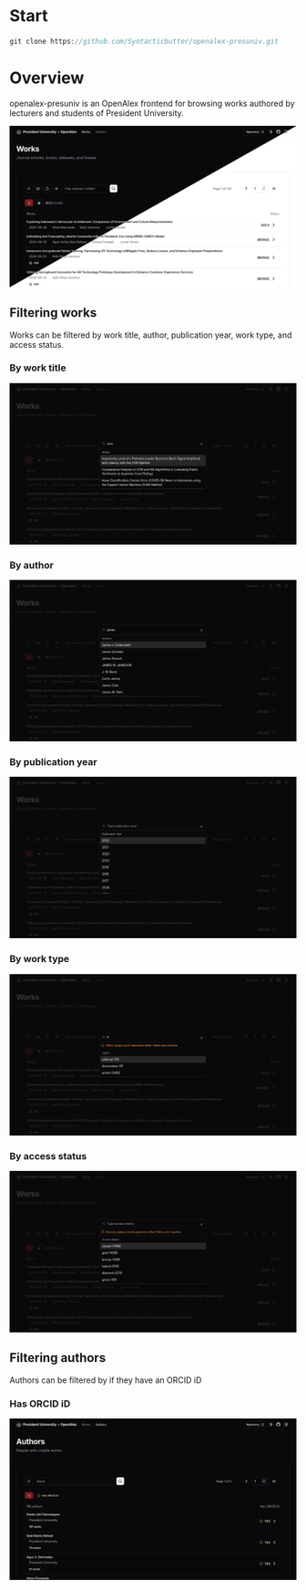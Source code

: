 # Start
```js
git clone https://github.com/Syntacticbutter/openalex-presuniv.git
```

# Overview
openalex-presuniv is an OpenAlex frontend for browsing works authored by lecturers and students of President University.

![Overview](static/readme/overview.png)

## Filtering works
Works can be filtered by work title, author, publication year, work type, and access status.

### By work title
![Filter by work title](static/readme/autocomplete_work.png)

### By author
![Filter by author](static/readme/autocomplete_author.png)

### By publication year
![Filter by publication year](static/readme/filter_year.png)

### By work type
![Filter by work type](static/readme/autocomplete_type.png)

### By access status
![Filter by access status](static/readme/filter_status.png)

## Filtering authors
Authors can be filtered by if they have an ORCID iD

### Has ORCID iD
![Has ORCID iD](static/readme/orcid.png)

<!-- # create-svelte

Everything you need to build a Svelte project, powered by [`create-svelte`](https://github.com/sveltejs/kit/tree/main/packages/create-svelte).

## Creating a project

If you're seeing this, you've probably already done this step. Congrats!

```bash
# create a new project in the current directory
npm create svelte@latest

# create a new project in my-app
npm create svelte@latest my-app
```

## Developing

Once you've created a project and installed dependencies with `npm install` (or `pnpm install` or `yarn`), start a development server:

```bash
npm run dev

# or start the server and open the app in a new browser tab
npm run dev -- --open
```

## Building

To create a production version of your app:

```bash
npm run build
```

You can preview the production build with `npm run preview`.

> To deploy your app, you may need to install an [adapter](https://kit.svelte.dev/docs/adapters) for your target environment. -->
